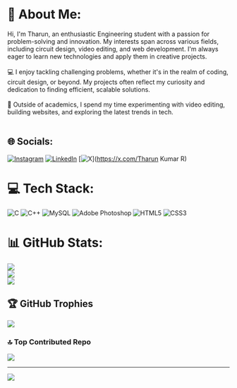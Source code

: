 # 💫 About Me:
Hi, I'm Tharun, an enthusiastic Engineering student with a passion for problem-solving and innovation. My interests span across various fields, including circuit design, video editing, and web development. I'm always eager to learn new technologies and apply them in creative projects.<br><br>💻 I enjoy tackling challenging problems, whether it's in the realm of coding, circuit design, or beyond. My projects often reflect my curiosity and dedication to finding efficient, scalable solutions.<br><br>🚀 Outside of academics, I spend my time experimenting with video editing, building websites, and exploring the latest trends in tech.<br><br>


## 🌐 Socials:
[![Instagram](https://img.shields.io/badge/Instagram-%23E4405F.svg?logo=Instagram&logoColor=white)](https://instagram.com/tharunkumar1917) [![LinkedIn](https://img.shields.io/badge/LinkedIn-%230077B5.svg?logo=linkedin&logoColor=white)](https://www.linkedin.com/in/tharun-kumar-r2004?utm_source=share&utm_campaign=share_via&utm_content=profile&utm_medium=android_app) [![X](https://img.shields.io/badge/X-black.svg?logo=X&logoColor=white)](https://x.com/Tharun Kumar R) 

# 💻 Tech Stack:
![C](https://img.shields.io/badge/c-%2300599C.svg?style=flat&logo=c&logoColor=white) ![C++](https://img.shields.io/badge/c++-%2300599C.svg?style=flat&logo=c%2B%2B&logoColor=white) ![MySQL](https://img.shields.io/badge/mysql-4479A1.svg?style=flat&logo=mysql&logoColor=white) ![Adobe Photoshop](https://img.shields.io/badge/adobe%20photoshop-%2331A8FF.svg?style=flat&logo=adobe%20photoshop&logoColor=white) ![HTML5](https://img.shields.io/badge/html5-%23E34F26.svg?style=flat&logo=html5&logoColor=white) ![CSS3](https://img.shields.io/badge/css3-%231572B6.svg?style=flat&logo=css3&logoColor=white)
# 📊 GitHub Stats:
![](https://github-readme-stats.vercel.app/api?username=Tharunkumar1917&theme=catppuccin_mocha&hide_border=false&include_all_commits=true&count_private=true)<br/>
![](https://github-readme-streak-stats.herokuapp.com/?user=Tharunkumar1917&theme=catppuccin_mocha&hide_border=false)<br/>
![](https://github-readme-stats.vercel.app/api/top-langs/?username=Tharunkumar1917&theme=catppuccin_mocha&hide_border=false&include_all_commits=true&count_private=true&layout=compact)

## 🏆 GitHub Trophies
![](https://github-profile-trophy.vercel.app/?username=Tharunkumar1917&theme=shadow_blue&no-frame=true&no-bg=false&margin-w=4)

### 🔝 Top Contributed Repo
![](https://github-contributor-stats.vercel.app/api?username=Tharunkumar1917&limit=5&theme=default&combine_all_yearly_contributions=true)

---
[![](https://visitcount.itsvg.in/api?id=Tharunkumar1917&icon=0&color=11)](https://visitcount.itsvg.in)

<!-- Proudly created with GPRM ( https://gprm.itsvg.in ) -->

